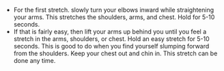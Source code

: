 - For the first stretch. slowly turn your elbows inward while straightening your arms. This stretches the shoulders, arms, and chest. Hold for 5-10 seconds.
- If that is fairly easy, then lift your arms up behind you until you feel a stretch in the arms, shoulders, or chest. Hold an easy stretch for 5-10 seconds. This is good to do when you find yourself slumping forward from the shoulders. Keep your chest out and chin in. This stretch can be done any time.
